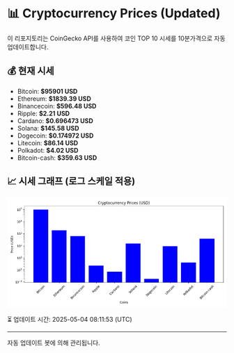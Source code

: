 
# 📊 Cryptocurrency Prices (Updated)

이 리포지토리는 CoinGecko API를 사용하여 코인 TOP 10 시세를 10분가격으로 자동 업데이트합니다.

## 💰 현재 시세
- Bitcoin: **$95901 USD**
- Ethereum: **$1839.39 USD**
- Binancecoin: **$596.48 USD**
- Ripple: **$2.21 USD**
- Cardano: **$0.696473 USD**
- Solana: **$145.58 USD**
- Dogecoin: **$0.174972 USD**
- Litecoin: **$86.14 USD**
- Polkadot: **$4.02 USD**
- Bitcoin-cash: **$359.63 USD**

## 📈 시세 그래프 (로그 스케일 적용)
![Crypto Prices](crypto_prices.png)

⏳ 업데이트 시간: 2025-05-04 08:11:53 (UTC)

---
자동 업데이트 봇에 의해 관리됩니다.
